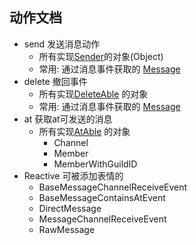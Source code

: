 ## 动作文档

- send 发送消息动作
  - 所有实现[Sender](../src/main/java/io/github/kloping/qqbot/api/Sender.java)的对象(Object)
  - 常用: 通过消息事件获取的 [Message](../src/main/java/io/github/kloping/qqbot/entities/qqpd/message/Message.java)
- delete 撤回事件
  - 所有实现[DeleteAble](../src/main/java/io/github/kloping/qqbot/api/DeleteAble.java) 的对象
  - 常用: 通过消息事件获取的 [Message](../src/main/java/io/github/kloping/qqbot/entities/qqpd/message/Message.java)
- at 获取at可发送的消息
  - 所有实现[AtAble](../src/main/java/io/github/kloping/qqbot/api/AtAble.java) 的对象
    - Channel
    - Member
    - MemberWithGuildID
- Reactive 可被添加表情的
  - BaseMessageChannelReceiveEvent
  - BaseMessageContainsAtEvent
  - DirectMessage
  - MessageChannelReceiveEvent
  - RawMessage
